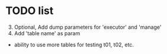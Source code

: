  # TODO list
 

3. Optional, Add dump parameters for 'executor' and 'manage'
4. Add 'table name' as param
  - ability to use more tables for testing t01, t02, etc.

